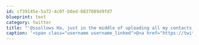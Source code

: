 ```yaml
---
id: cf39145e-5a72-4c0f-b8ed-0837089d9fd7
blueprint: text
category: twitter
title: "'@ssollows Ha, just in the middle of uploading all my contacts, didn't recognize the number. Set the name to 'HotPant McSallows\""
caption: '<span class="username username_linked">@<a href="https://twitter.com/ssollows" title="Scott Sollows">ssollows</a></span> Ha, just in the middle of uploading all my contacts, didn''t recognize the number. Set the name to ''HotPant McSallows"'
---
```

